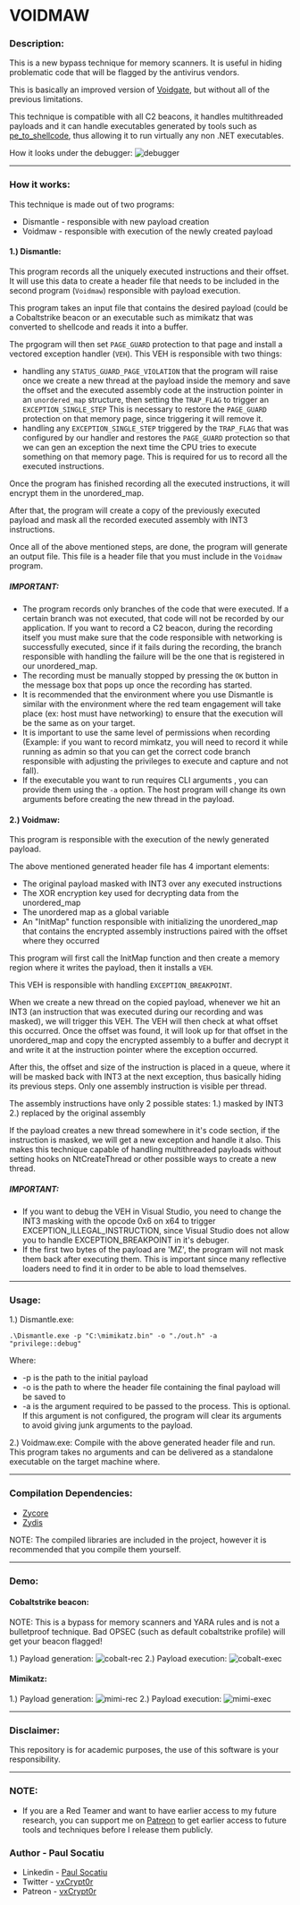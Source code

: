 # VOIDMAW
### Description:
This is a new bypass technique for memory scanners. It is useful in hiding problematic code that will be flagged by the antivirus vendors. 

This is basically an improved version of [Voidgate](https://github.com/vxCrypt0r/Voidgate), but without all of the previous limitations.

This technique is compatible with all C2 beacons, it handles multithreaded payloads and it can handle executables generated by tools such as [pe_to_shellcode](https://github.com/hasherezade/pe_to_shellcode), thus allowing it to run virtually any non .NET executables.

How it looks under the debugger:
![debugger](https://github.com/vxCrypt0r/Voidmaw/blob/master/gifs/debugger.gif)
____
### How it works:

This technique is made out of two programs:
* Dismantle - responsible with new payload creation
* Voidmaw - responsible with execution of the newly created payload

#### 1.) Dismantle:
This program records all the uniquely executed instructions and their offset. It will use this data to create a header file that needs to be included in the second program (`Voidmaw`) responsible with payload execution.  

This program takes an input file that contains the desired payload (could be a Cobaltstrike beacon or an executable such as mimikatz that was converted to shellcode and reads it into a buffer. 

The prgogram will then set `PAGE_GUARD` protection to that page and install a  vectored exception handler (`VEH`). This VEH is responsible with two things:
* handling any `STATUS_GUARD_PAGE_VIOLATION` that the program will raise once we create a new thread at the payload inside the memory and save the offset and the executed assembly code at the instruction pointer in an `unordered_map` structure, then setting the `TRAP_FLAG` to trigger an `EXCEPTION_SINGLE_STEP` This is necessary to restore the `PAGE_GUARD` protection on that memory page, since triggering it will remove it.
* handling any `EXCEPTION_SINGLE_STEP` triggered by the `TRAP_FLAG` that was configured by our handler and restores the `PAGE_GUARD` protection so that we can gen an exception the next time the CPU tries to execute something on that memory page. This is required for us to record all the executed instructions.

Once the program has finished recording all the executed instructions, it will encrypt them in the unordered_map.

After that, the program will create a copy of the previously executed payload and mask all the recorded executed assembly with INT3 instructions.

 Once all of the above mentioned steps, are done, the program will generate an output file. This file is a header file that you must include in the `Voidmaw` program.


##### IMPORTANT:
* The program records only branches of the code that were executed. If a certain branch was not executed, that code will not be recorded by our application. If you want to record a C2 beacon, during the recording itself you must make sure that the code responsible with networking is successfully executed, since if it fails during the recording, the branch responsible with handling the failure will be the one that is registered in our unordered_map.
* The recording must be manually stopped by pressing the `OK` button in the message box that pops up once the recording has started.
* It is recommended that the environment where you use Dismantle is similar with the environment where the red team engagement will take place (ex: host must have networking) to ensure that the execution will be the same as on your target.
* It is important to use the same level of permissions when recording (Example: if you want to record mimkatz, you will need to record it while running as admin so that you can get the correct code branch responsible with adjusting the privileges to execute and capture and not fall).
* If the executable you want to run requires CLI arguments , you can provide them using the `-a` option. The host program will change its own arguments before creating the new thread in the payload.



#### 2.) Voidmaw:
This program is responsible with the execution of the newly generated payload. 

The above mentioned generated header file has 4 important elements:
 * The original payload masked with INT3 over any executed instructions
 * The XOR encryption key used for decrypting data from the unordered_map
 * The unordered map as a global variable
 * An "InitMap" function responsible with initializing the unordered_map that contains the encrypted assembly instructions paired with the offset where they occurred

This program will first call the InitMap function and then create a memory region where it writes the payload, then it installs a `VEH`. 

This VEH is responsible with handling `EXCEPTION_BREAKPOINT`. 

When we create a new thread on the copied payload, whenever we hit an INT3 (an instruction that was executed during our recording and was masked), we will trigger this VEH. The VEH will then check at what offset this occurred. Once the offset was found, it will look up for that offset in the unordered_map and copy the encrypted assembly to a buffer and decrypt it and write it at the instruction pointer where the exception occurred.

After this, the offset and size of the instruction is placed in a queue, where it will be masked back with INT3 at the next exception, thus basically hiding its previous steps. Only one assembly instruction is visible per thread.

The assembly instructions have only 2 possible states:
1.) masked by INT3
2.) replaced by the original assembly

If the payload creates a new thread somewhere in it's code section, if the instruction is masked, we will get a new exception and handle it also. This makes this technique capable of handling multithreaded payloads without setting hooks on NtCreateThread or other possible ways to create a new thread.

##### IMPORTANT:
* If you want to debug the VEH in Visual Studio, you need to change the INT3 masking with the opcode 0x6 on x64 to trigger EXCEPTION_ILLEGAL_INSTRUCTION, since Visual Studio does not allow you to handle EXCEPTION_BREAKPOINT in it's debuger.
* If the first two bytes of the payload are 'MZ', the program will not mask them back after executing them. This is important since many reflective loaders need to find it in order to be able to load themselves.

____
### Usage:
1.) Dismantle.exe:

```
.\Dismantle.exe -p "C:\mimikatz.bin" -o "./out.h" -a "privilege::debug"
```
Where:
 * -p is the path to the initial payload
 * -o is the path to where the header file containing the final payload will be saved to
 * -a is the argument required to be passed to the process. This is optional. If this argument is not configured, the program will clear its arguments to avoid giving junk arguments to the payload.

2.) Voidmaw.exe:
 Compile with the above generated header file and run. This program takes no arguments and can be delivered as a standalone executable on the target machine where.

____
### Compilation Dependencies:
* [Zycore](https://github.com/zyantific/zycore-c)
* [Zydis](https://github.com/zyantific/zydis)

NOTE: The compiled libraries are included in the project, however it is recommended that you compile them yourself.
____
### Demo:

#### Cobaltstrike beacon:

NOTE: This is a bypass for memory scanners and YARA rules and is not a bulletproof technique. Bad OPSEC (such as default cobaltstrike profile) will get your beacon flagged!

1.) Payload generation:
![cobalt-rec](https://github.com/vxCrypt0r/Voidmaw/blob/master/gifs/cobalt-rec.gif)
2.) Payload execution:
![cobalt-exec](https://github.com/vxCrypt0r/Voidmaw/blob/master/gifs/cobalt-exec.gif)

#### Mimikatz:
1.) Payload generation:
![mimi-rec](https://github.com/vxCrypt0r/Voidmaw/blob/master/gifs/mimi-rec.gif)
2.) Payload execution:
![mimi-exec](https://github.com/vxCrypt0r/Voidmaw/blob/master/gifs/mimi-exec.gif)

____
### Disclaimer:
This repository is for academic purposes, the use of this software is your responsibility.
____
### NOTE:
 * If you are a Red Teamer and want to have earlier access to my future research, you can support me on [Patreon](https://patreon.com/vxCrypt0r) to get earlier access to future tools and techniques before I release them publicly.

### Author - Paul Socatiu
 * Linkedin - [Paul Socatiu](https://ro.linkedin.com/in/paul-%C8%99oca%C8%9Biu-68b566210?trk=people-guest_people_search-card)
 * Twitter  - [vxCrypt0r](https://x.com/vxCrypt0r)
 * Patreon - [vxCrypt0r](https://patreon.com/vxCrypt0r)

